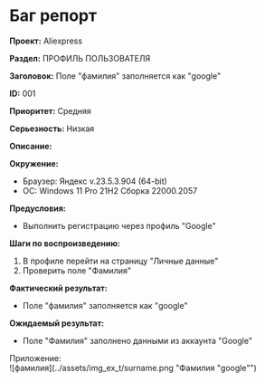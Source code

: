 # Баг репорт

**Проект:** Aliexpress

**Раздел:** ПРОФИЛЬ ПОЛЬЗОВАТЕЛЯ

**Заголовок:**  Поле "фамилия" заполняется как "google"

**ID:** 001

 **Приоритет:** Средняя

 **Серьезность:** Низкая

**Описание:**

**Окружение:**  

* Браузер: Яндекс v.23.5.3.904 (64-bit)
* OC: Windows 11 Pro 21H2 Сборка 22000.2057

**Предусловия:**

* Выполнить регистрацию через профиль "Google"

**Шаги по воспроизведению:**

1. В профиле перейти на страницу "Личные данные"
2. Проверить поле "Фамилия"

**Фактический результат:**

* Поле "фамилия" заполняется как "google"

**Ожидаемый результат:**

* Поле "Фамилия" заполнено данными из аккаунта "Google"

Приложение:  
![фамилия](../assets/img_ex_t/surname.png "Фамилия "google"")
